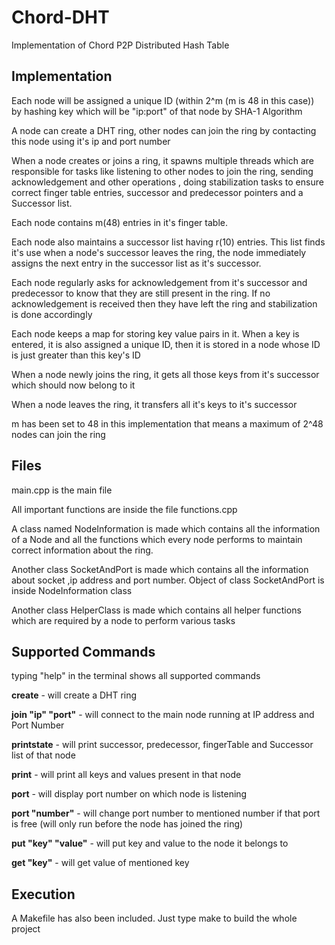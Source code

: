 # Chord-DHT
Implementation of Chord P2P Distributed Hash Table


## Implementation ##
Each node will be assigned a unique ID (within 2^m (m is 48 in this case)) by hashing key which will be "ip:port" of that node by SHA-1 Algorithm

A node can create a DHT ring, other nodes can join the ring by contacting this node using it's ip and port number

When a node creates or joins a ring, it spawns multiple threads which are responsible for tasks like listening to other nodes to join the
ring, sending acknowledgement and other operations , doing stabilization tasks to ensure correct finger table entries, successor 
and predecessor pointers and a Successor list.

Each node contains m(48) entries in it's finger table.

Each node also maintains a successor list having r(10) entries. This list finds it's use when a node's  successor leaves the ring,
the node immediately assigns the next entry in the successor list as it's successor.

Each node regularly asks for acknowledgement from it's successor and predecessor to know that they are still present in the ring. If
no acknowledgement is received then they have left the ring and stabilization is done accordingly

Each node keeps a map for storing key value pairs in it. When a key is entered, it is also assigned a unique ID, then it is stored in 
a node whose ID is just greater than this key's ID

When a node newly joins the ring, it gets all those keys from it's successor which should now belong to it

When a node leaves the ring, it transfers all it's keys to it's successor

m has been set to 48 in this implementation that means a maximum of 2^48 nodes can join the ring

## Files ##

main.cpp is the main file

All important functions are inside the file functions.cpp

A class named NodeInformation is made which contains all the information of a Node and all the functions which every node performs
to maintain correct information about the ring. 

Another class SocketAndPort is made which contains
all the information about socket ,ip address and port number. Object of class SocketAndPort is inside NodeInformation class

Another class HelperClass is made which contains all helper functions which are required by a node to perform various tasks


## Supported Commands ##

typing "help" in the terminal shows all supported commands

__create__ - will create a DHT ring

__join "ip" "port"__ - will connect to the main node running at IP address <ip> and Port Number <port>

__printstate__ - will print successor, predecessor, fingerTable and Successor list of that node

__print__ - will print all keys and values present in that node

__port__ - will display port number on which node is listening

__port "number"__ - will change port number to mentioned number if that port is free (will only run before the node has joined the ring)

__put "key" "value"__ - will put key and value to the node it belongs to

__get "key"__ - will get value of mentioned key


## Execution ##

A Makefile has also been included. Just type make to build the whole project
